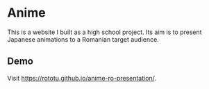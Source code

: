 # Anime

This is a website I built as a high school project. Its aim is to present Japanese animations to a Romanian target audience.  

## Demo

Visit https://rototu.github.io/anime-ro-presentation/.  
